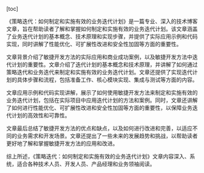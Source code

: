 
[toc]                    
                
                
《策略迭代：如何制定和实施有效的业务迭代计划》是一篇专业、深入的技术博客文章，旨在帮助读者了解和掌握如何制定和实施有效的业务迭代计划。该文章涵盖了业务迭代计划的基本概念、技术原理和实现步骤，并提供了实际应用示例和代码实现，同时讲解了性能优化、可扩展性改进和安全性加固等方面的重要性。

文章背景介绍了敏捷开发方法的实际应用和商业成功案例，以及敏捷开发方法中迭代计划的重要性。文章介绍了迭代计划的基本概念和技术原理，并讲解了如何通过策略迭代和业务迭代来制定和实施有效的业务迭代计划。文章还提供了实现迭代计划的具体步骤和流程，包括准备工作、核心模块实现、集成与测试等方面的内容。

文章应用示例和代码实现讲解，展示了如何使用敏捷开发方法来制定和实施有效的业务迭代计划，包括在实际项目中应用迭代计划的方法和案例。同时，文章还讲解了如何进行性能优化、可扩展性改进和安全性加固等方面的重要性，以保障业务迭代计划的高效性和可靠性。

文章最后总结了敏捷开发方法的优点和缺点，以及如何进行改进和完善，以适应不同的业务需求和开发场景。文章还提出了一些未来的发展趋势和挑战，以帮助读者更好地了解和掌握敏捷开发方法的应用和改进。

综上所述，《策略迭代：如何制定和实施有效的业务迭代计划》文章内容深入、系统，适合各种技术人员、开发人员、产品经理和业务领袖阅读。

